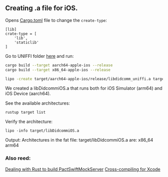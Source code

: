 ## Creating .a file for iOS.

Opens [Cargo.toml](./../../uniffi/Cargo.toml) file to change the `create-type`:
```
[lib]
crate-type = [
    'lib',
    'staticlib'
]
```

Go to UNIFFI folder [here](./../../uniffi/) and run:
```bash
cargo build --target aarch64-apple-ios --release
cargo build --target x86_64-apple-ios --release

lipo -create target/aarch64-apple-ios/release/libdidcomm_uniffi.a target/x86_64-apple-ios/release/libdidcomm_uniffi.a -output target/libDidcommiOS.a
```
We created a libDidcommiOS.a that runs both for iOS Simulator (arm64) and iOS Device (aarch64).

See the available architectures:
```
rustup target list
```

Verify the architecture:
```
lipo -info target/libDidcommiOS.a
```
Output: Architectures in the fat file: target/libDidcommiOS.a are: x86_64 arm64

### Also reed:

[Dealing with Rust to build PactSwiftMockServer](https://gist.github.com/surpher/bbf88e191e9d1f01ab2e2bbb85f9b528)
[Cross-compiling for Xcode](https://github.com/thombles/dw2019rust/blob/master/modules/02%20-%20Cross-compiling%20for%20Xcode.md)

